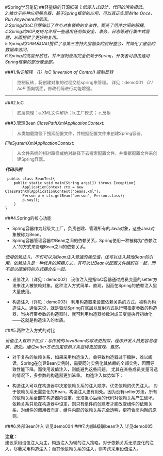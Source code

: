#Spring学习笔记
##轻量级的开源框架
*1.低侵入式设计，代码的污染极低。*  
*2.独立于各种应用服务器，基于Spring框架的应用，可以真正实现Write Once，Run Anywhere的承诺。*  
*3.Spring的IoC容器降低了业务对象替换的复杂性，提高了组件之间的解耦。*  
*4.Spring的AOP支持允许将一些通用任务如安全、事务、日志等进行集中式管理，从而提供了更好的复用。*  
*5.Spring的ORM和DAO提供了与第三方持久层框架的良好整合，并简化了底层的数据库访问。*  
*6.Spring的高度开放性，并不强制应用完全依赖于Spring，开发者可自由选用Spring框架的部分或全部。*

###1.名词解释
*（1）IoC (Inversion of Control) 控制反转*   
>控制反转，将创建对象的过程交给spring来管理。 
> 详见：demo001
*（2）AoP*
>面向切面，修改代码进行功能增强。
>
***
###2.IoC
>底层原理：a.XML文件解析；b.工厂模式； c.反射  

###3.管理Bean
*ClassPathXmlApplicationContext:*
>从类加载路径下搜索配置文件，并根据配置文件来创建Spring容器。

*FileSystemXmlApplicationContext:*
> 从文件系统的相对路径或绝对路径下去搜索配置文件，并根据配置文件来创建Spring容器。
>

***代码示例***
``` 
 public class BeanTest{
    public static void main(String args[]) throws Exception{
        ApplicationContext ctx = new ClassPathXmlApplicationContext("beans.xml");
        Person p = ctx.getBean("person", Person.class);
        p.say();
    }
}
 ```
###4.Spring的核心功能
- Spring容器作为超级大工厂，负责创建、管理所有的Java对象，这些Java对象被称为Bean。
- Spring容器管理容器中Bean之间的依赖关系，Spring使用一种被称为"依赖注入"的方式来管理Bean之间的依赖关系。  

*使用依赖注入，不仅可以为Bean注入普通的属性值，还可以注入其他Bean的引用。依赖注入是一种优秀的解耦方式，其可以让Bean以配置文件组织在一起，而不是以硬编码的方式耦合在一起。*
- 设值注入（详见：demo002）
设值注入是指IoC容器通过成员变量的setter方法来注入被依赖对象。这种注入方式简单、直观，因而在Spring的依赖注入里大量使用。

- 构造注入（详见：demo003）
利用构造器来设置依赖关系的方式，被称为构造注入。通俗来说，就是驱动Spring在底层以反射方式执行带指定参数的构造器，当执行带参数的构造器时，就可利用构造器参数对成员变量执行初始化——这就是构造注入的本质。

###5.两种注入方式的对比


*设值注入有如下优点：与传统的JavaBean的写法更相似，程序开发人员更容易理解、接受。通过setter方法设定依赖关系显得更加直观、自然。*
- 对于复杂的依赖关系，如果采用构造注入，会导致构造器过于臃肿，难以阅读。Spring在创建Bean实例时，需要同时实例化其依赖的全部实例，因而导致性能下降。而使用设值注入，则能避免这些问题。
尤其在某些成员变量可选的情况下，多参数的构造器更加笨重。
构造注入优势如下：

- 构造注入可以在构造器中决定依赖关系的注入顺序，优先依赖的优先注入。
对于依赖关系无需变化的Bean，构造注入更有用处。因为没有setter方法，所有的依赖关系全部在构造器内设定，无须担心后续的代码对依赖关系产生破坏。
依赖关系只能在构造器中设定，则只有组件的创建者才能改变组件的依赖关系，对组件的调用者而言，组件内部的依赖关系完全透明，更符合高内聚的原则。  

###6.外部Bean注入 详见demo004
###7.内部&级联bean注入 详见demo005

**注意：**  
建议采用设值注入为主，构造注入为辅的注入策略。对于依赖关系无须变化的注入，尽量采用构造注入；而其他依赖关系的注入，则考虑采用设值注入。
